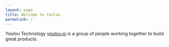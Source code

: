 ```yaml
---
layout: page
title: Welcome to Youlou
permalink: /
---
```


Youlou Technology [youlou.io](https://youlou.io/) is a group of people working together to build great products.

[youlou-technology]: https://youlou.io
